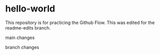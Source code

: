 # hello-world
This repository is for practicing the Github Flow. This was edited for the readme-edits branch.

main changes

branch changes




